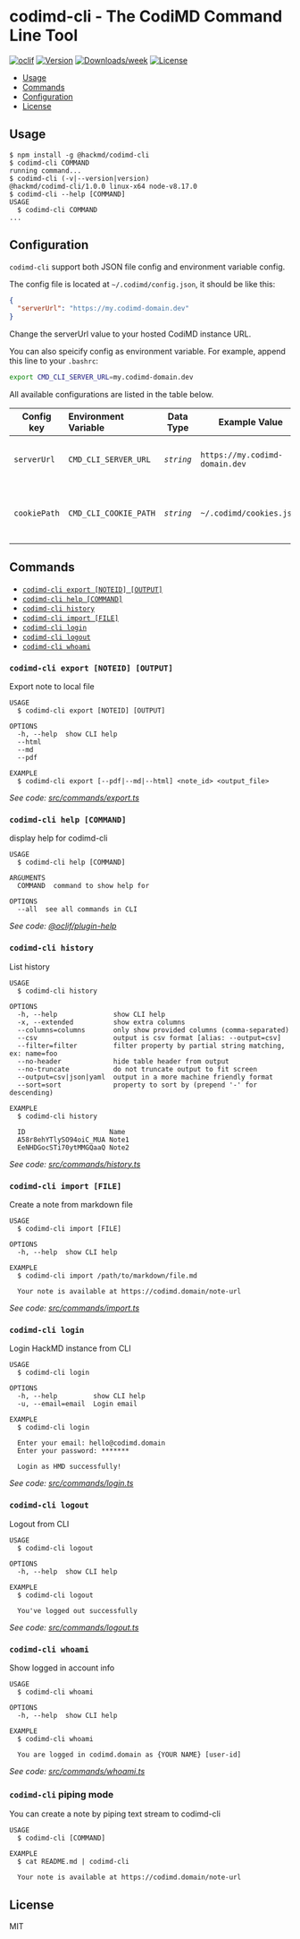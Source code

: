 # codimd-cli - The CodiMD Command Line Tool

[![oclif](https://img.shields.io/badge/cli-oclif-brightgreen.svg)](https://oclif.io)
[![Version](https://img.shields.io/npm/v/@hackmd/codimd-cli.svg)](https://npmjs.org/package/@hackmd/codimd-cli)
[![Downloads/week](https://img.shields.io/npm/dw/@hackmd/codimd-cli.svg)](https://npmjs.org/package/@hackmd/codimd-cli)
[![License](https://img.shields.io/npm/l/@hackmd/codimd-cli.svg)](https://github.com/hackmdio/codimd-cli/blob/master/package.json)

<!-- toc -->
* [Usage](#usage)
* [Commands](#commands)
* [Configuration](#configuration)
* [License](#license)
<!-- tocstop -->
## Usage
<!-- usage -->
```sh-session
$ npm install -g @hackmd/codimd-cli
$ codimd-cli COMMAND
running command...
$ codimd-cli (-v|--version|version)
@hackmd/codimd-cli/1.0.0 linux-x64 node-v8.17.0
$ codimd-cli --help [COMMAND]
USAGE
  $ codimd-cli COMMAND
...
```
<!-- usagestop -->

## Configuration

`codimd-cli` support both JSON file config and environment variable config.

The config file is located at `~/.codimd/config.json`, it should be like this:

```json
{
  "serverUrl": "https://my.codimd-domain.dev"
}
```

Change the serverUrl value to your hosted CodiMD instance URL.

You can also speicify config as environment variable. For example, append this line to your `.bashrc`:

```bash
export CMD_CLI_SERVER_URL=my.codimd-domain.dev
```

All available configurations are listed in the table below.

| Config key   | Environment Variable  | Data Type  | Example Value            | Description                          |
| ------------ |:--------------------- | ---------- | ------------------------ | ------------------------------------ |
| `serverUrl`  | `CMD_CLI_SERVER_URL`  | *`string`* | `https://my.codimd-domain.dev`   | The CodiMD instance URL              |
| `cookiePath` | `CMD_CLI_COOKIE_PATH` | *`string`* | `~/.codimd/cookies.json` | File for storing login cookie states |

## Commands

<!-- commands -->
* [`codimd-cli export [NOTEID] [OUTPUT]`](#codimd-cli-export-noteid-output)
* [`codimd-cli help [COMMAND]`](#codimd-cli-help-command)
* [`codimd-cli history`](#codimd-cli-history)
* [`codimd-cli import [FILE]`](#codimd-cli-import-file)
* [`codimd-cli login`](#codimd-cli-login)
* [`codimd-cli logout`](#codimd-cli-logout)
* [`codimd-cli whoami`](#codimd-cli-whoami)

### `codimd-cli export [NOTEID] [OUTPUT]`

Export note to local file

```
USAGE
  $ codimd-cli export [NOTEID] [OUTPUT]

OPTIONS
  -h, --help  show CLI help
  --html
  --md
  --pdf

EXAMPLE
  $ codimd-cli export [--pdf|--md|--html] <note_id> <output_file>
```

_See code: [src/commands/export.ts](https://github.com/hackmdio/codimd-cli/blob/v1.0.0/src/commands/export.ts)_

### `codimd-cli help [COMMAND]`

display help for codimd-cli

```
USAGE
  $ codimd-cli help [COMMAND]

ARGUMENTS
  COMMAND  command to show help for

OPTIONS
  --all  see all commands in CLI
```

_See code: [@oclif/plugin-help](https://github.com/oclif/plugin-help/blob/v2.2.3/src/commands/help.ts)_

### `codimd-cli history`

List history

```
USAGE
  $ codimd-cli history

OPTIONS
  -h, --help              show CLI help
  -x, --extended          show extra columns
  --columns=columns       only show provided columns (comma-separated)
  --csv                   output is csv format [alias: --output=csv]
  --filter=filter         filter property by partial string matching, ex: name=foo
  --no-header             hide table header from output
  --no-truncate           do not truncate output to fit screen
  --output=csv|json|yaml  output in a more machine friendly format
  --sort=sort             property to sort by (prepend '-' for descending)

EXAMPLE
  $ codimd-cli history

  ID                     Name
  A58r8ehYTlySO94oiC_MUA Note1
  EeNHDGocSTi70ytMMGQaaQ Note2
```

_See code: [src/commands/history.ts](https://github.com/hackmdio/codimd-cli/blob/v1.0.0/src/commands/history.ts)_

### `codimd-cli import [FILE]`

Create a note from markdown file

```
USAGE
  $ codimd-cli import [FILE]

OPTIONS
  -h, --help  show CLI help

EXAMPLE
  $ codimd-cli import /path/to/markdown/file.md

  Your note is available at https://codimd.domain/note-url
```

_See code: [src/commands/import.ts](https://github.com/hackmdio/codimd-cli/blob/v1.0.0/src/commands/import.ts)_

### `codimd-cli login`

Login HackMD instance from CLI

```
USAGE
  $ codimd-cli login

OPTIONS
  -h, --help         show CLI help
  -u, --email=email  Login email

EXAMPLE
  $ codimd-cli login

  Enter your email: hello@codimd.domain
  Enter your password: *******

  Login as HMD successfully!
```

_See code: [src/commands/login.ts](https://github.com/hackmdio/codimd-cli/blob/v1.0.0/src/commands/login.ts)_

### `codimd-cli logout`

Logout from CLI

```
USAGE
  $ codimd-cli logout

OPTIONS
  -h, --help  show CLI help

EXAMPLE
  $ codimd-cli logout

  You've logged out successfully
```

_See code: [src/commands/logout.ts](https://github.com/hackmdio/codimd-cli/blob/v1.0.0/src/commands/logout.ts)_

### `codimd-cli whoami`

Show logged in account info

```
USAGE
  $ codimd-cli whoami

OPTIONS
  -h, --help  show CLI help

EXAMPLE
  $ codimd-cli whoami

  You are logged in codimd.domain as {YOUR NAME} [user-id]
```

_See code: [src/commands/whoami.ts](https://github.com/hackmdio/codimd-cli/blob/v1.0.0/src/commands/whoami.ts)_
<!-- commandsstop -->

### `codimd-cli` piping mode

You can create a note by piping text stream to codimd-cli

```
USAGE
  $ codimd-cli [COMMAND]

EXAMPLE
  $ cat README.md | codimd-cli

  Your note is available at https://codimd.domain/note-url
```

## License

MIT
